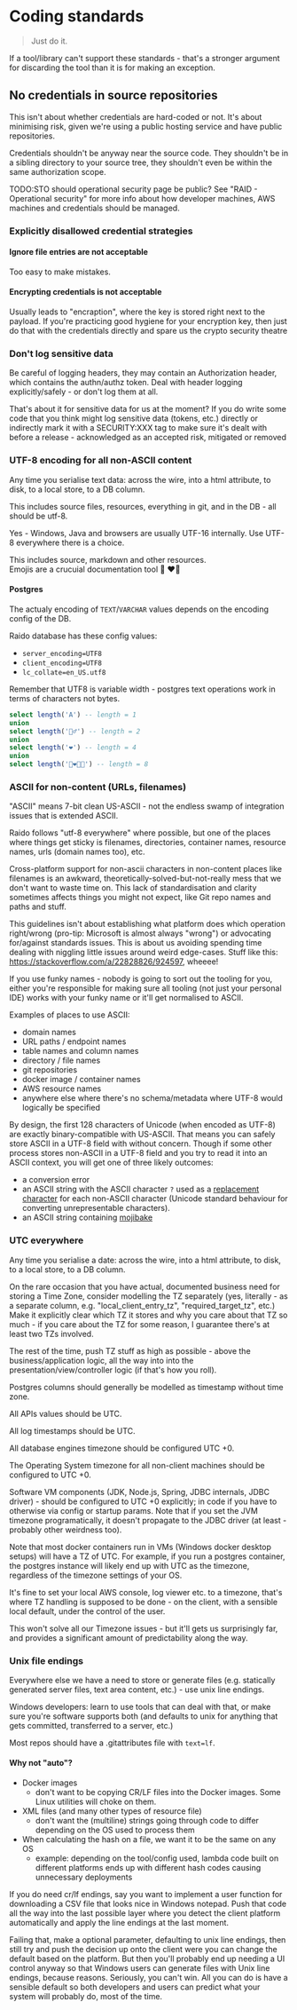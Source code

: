 
# Coding standards

> Just do it.

If a tool/library can't support these standards - that's a stronger argument 
for discarding the tool than it is for making an exception.


## No credentials in source repositories

This isn't about whether credentials are hard-coded or not.
It's about minimising risk, given we're using a public hosting service and
have public repositories.

Credentials shouldn't be anyway near the source code.
They shouldn't be in a sibling directory to your source tree,
they shouldn't even be within the same authorization scope.

TODO:STO should operational security page be public?
See "RAID - Operational security" for more info about how
developer machines, AWS machines and credentials should be managed.


### Explicitly disallowed credential strategies

#### Ignore file entries are not acceptable

Too easy to make mistakes.

#### Encrypting credentials is not acceptable

Usually leads to "encraption", where the key is stored right next to the
payload.
If you're practicing good hygiene for your encryption key, then just do that
with the credentials directly and spare us the crypto security theatre


### Don't log sensitive data

Be careful of logging headers, they may contain an Authorization header,
which contains the authn/authz token.
Deal with header logging explicitly/safely - or don't log them at all.

That's about it for sensitive data for us at the moment?
If you do write some code that you think might log sensitive data
(tokens, etc.) directly or indirectly mark it with a SECURITY:XXX tag
to make sure it's dealt with before a release - acknowledged as an accepted
risk, mitigated or removed


### UTF-8 encoding for all non-ASCII content

Any time you serialise text data: across the wire, into a html attribute,
to disk, to a local store, to a DB column.

This includes source files, resources, everything in git, and in the DB -
all should be utf-8.

Yes - Windows, Java and browsers are usually UTF-16 internally.  Use UTF-8
everywhere there is a choice.

This includes source, markdown and other resources.  
Emojis are a crucuial documentation tool 🤠 ❤️‍🔥


#### Postgres
The actualy encoding of `TEXT`/`VARCHAR` values depends on the encoding config
of the DB.

Raido database has these config values:
* `server_encoding=UTF8` 
* `client_encoding=UTF8` 
* `lc_collate=en_US.utf8`

Remember that UTF8 is variable width - postgres text operations work in terms
of characters not bytes.
```sql
select length('A') -- length = 1
union
select length('🏃‍♂️') -- length = 2
union
select length('❤️') -- length = 4
union
select length('👩‍❤️‍💋‍👩') -- length = 8
```


### ASCII for non-content (URLs, filenames)

"ASCII" means 7-bit clean US-ASCII - not the endless swamp of integration
issues that is extended ASCII.

Raido follows "utf-8 everywhere" where possible, but one of the places where
things get sticky is filenames, directories, container names, resource names,
urls (domain names too), etc.

Cross-platform support for non-ascii characters in non-content places like
filenames is an awkward, theoretically-solved-but-not-really mess that we don't
want to waste time on. This lack of standardisation and clarity sometimes
affects things you might not expect, like Git repo names and paths and stuff.

This guidelines isn't about establishing what platform does which operation
right/wrong (pro-tip: Microsoft is almost always "wrong") or advocating
for/against standards issues.
This is about us avoiding spending time dealing with niggling little issues
around weird edge-cases.
Stuff like this: https://stackoverflow.com/a/22828826/924597, wheeee!

If you use funky names - nobody is going to sort out the tooling for you,
either you're responsible for making sure all tooling (not just your personal
IDE) works with your funky name or it'll get normalised to ASCII.

Examples of places to use ASCII:
* domain names
* URL paths / endpoint names
* table names and column names
* directory / file names
* git repositories
* docker image / container names
* AWS resource names
* anywhere else where there's no schema/metadata where UTF-8 would logically
  be specified

By design, the first 128 characters of Unicode (when encoded as UTF-8) are 
exactly binary-compatible with US-ASCII. That means you can safely store ASCII 
in a UTF-8 field with without concern.  Though if some other process stores
non-ASCII in a UTF-8 field and you try to read it into an ASCII context,
you will get one of three likely outcomes: 
* a conversion error 
* an ASCII string with the ASCII character `?` used as a 
[replacement character](https://www.fileformat.info/info/unicode/char/fffd/index.htm) 
for each non-ASCII character (Unicode standard behaviour for converting
unrepresentable characters).
* an ASCII string containing 
[mojibake](https://en.wikipedia.org/wiki/Mojibake)


### UTC everywhere

Any time you serialise a date: across the wire, into a html attribute, to disk,
to a local store, to a DB column.

On the rare occasion that you have actual, documented business need for
storing a Time Zone, consider modelling the TZ separately (yes, literally -
as a separate column, e.g. "local_client_entry_tz", "required_target_tz", etc.)
Make it explicitly clear which TZ it stores and why you care about that TZ so
much  - if you care about the TZ for some reason, I guarantee there's at least
two TZs involved.

The rest of the time, push TZ stuff as high as possible - above the
business/application logic, all the way into into the
presentation/view/controller logic (if that's how you roll).

Postgres columns should generally be modelled as timestamp without time zone.

All APIs values should be UTC.

All log timestamps should be UTC.

All database engines timezone should be configured UTC +0.

The Operating System timezone for all non-client machines should be configured
to UTC +0.

Software VM components (JDK, Node.js, Spring, JDBC internals, JDBC driver) -
should be configured to UTC +0 explicitly; in code if you have to otherwise 
via config or startup params. Note that if you set the JVM timezone
programatically, it doesn't propagate to the JDBC driver (at least - probably
other weirdness too).

Note that most docker containers run in VMs (Windows docker desktop setups)
will have a TZ of UTC. For example, if you run a postgres container, the
postgres instance will likely end up with UTC as the timezone, regardless
of the timezone settings of your OS.

It's fine to set your local AWS console, log viewer etc. to a timezone,
that's where TZ handling is supposed to be done - on the client, with a
sensible local default, under the control of the user.

This won't solve all our Timezone issues - but it'll gets us surprisingly far,
and provides a significant amount of predictability along the way.


### Unix file endings

Everywhere else we have a need to store or generate files (e.g. statically
generated server files, text area content, etc.) - use unix line endings.

Windows developers: learn to use tools that can deal with that, or make sure
you're software supports both (and defaults to unix for anything that gets
committed, transferred to a server, etc.)

Most repos should have a .gitattributes file with `text=lf`.

#### Why not "auto"?

* Docker images
  * don't want to be copying CR/LF files into the Docker images.
    Some Linux utilities will choke on them.
* XML files (and many other types of resource file)
  * don't want the (multiline) strings going through code to differ depending
    on the OS used to process them
* When calculating the hash on a file, we want it to be the same on any OS
  * example: depending on the tool/config used, lambda code built on different
    platforms ends up with different hash codes causing unnecessary deployments

If you do need cr/lf endings, say you want to implement a user function for 
downloading a CSV file that looks nice in Windows notepad. Push that code all 
the way into the last possible layer where you detect the client platform 
automatically and apply the line endings at the last moment.

Failing that, make a optional parameter, defaulting to unix line endings,
then still try and push the decision up onto the client were you can change
the default based on the platform. But then you'll probably end up needing
a UI control anyway so that Windows users can generate files with Unix line
endings, because reasons. Seriously, you can't win. All you can do is
have a sensible default so both developers and users can predict what your 
system will probably do, most of the time.

